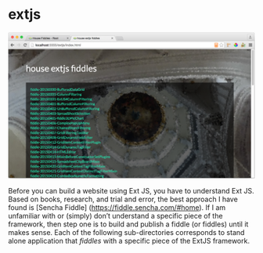 extjs
======

![Screenshot](screenshot.png)

Before you can build a website using Ext JS, you have to understand Ext JS.  Based on books, research, and trial and error, the best approach I have found is [Sencha Fiddle] (https://fiddle.sencha.com/#home).  If I am unfamiliar with or (simply) don’t understand a specific piece of the framework, then step one is to build and publish a fiddle (or fiddles) until it makes sense.  Each of the following sub-directories corresponds to stand alone application that *fiddles* with a specific piece of the ExtJS framework.


